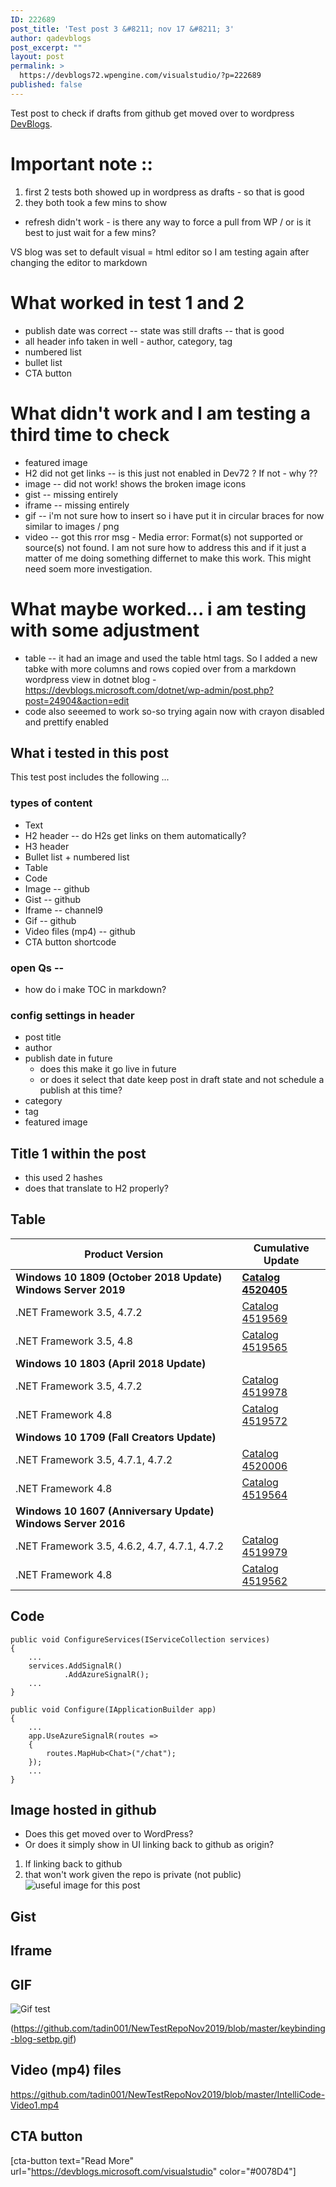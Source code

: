 ```yaml
---
ID: 222689
post_title: 'Test post 3 &#8211; nov 17 &#8211; 3'
author: qadevblogs
post_excerpt: ""
layout: post
permalink: >
  https://devblogs72.wpengine.com/visualstudio/?p=222689
published: false
---
```

Test post to check if drafts from github get moved over to wordpress [DevBlogs][1].

# Important note ::

1.  first 2 tests both showed up in wordpress as drafts - so that is good
2.  they both took a few mins to show 

- refresh didn't work - is there any way to force a pull from WP / or is it best to just wait for a few mins?

VS blog was set to default visual = html editor so I am testing again after changing the editor to markdown

# What worked in test 1 and 2

*   publish date was correct -- state was still drafts -- that is good
*   all header info taken in well - author, category, tag
*   numbered list
*   bullet list
*   CTA button

# What didn't work and I am testing a third time to check

*   featured image
*   H2 did not get links -- is this just not enabled in Dev72 ? If not - why ?? 
*   image -- did not work! shows the broken image icons
*   gist -- missing entirely
*   iframe -- missing entirely
*   gif -- i'm not sure how to insert so i have put it in circular braces for now similar to images / png
*   video -- got this rror msg - Media error: Format(s) not supported or source(s) not found. I am not sure how to address this and if it just a matter of me doing something differnet to make this work. This might need soem more investigation. 

# What maybe worked... i am testing with some adjustment

*   table -- it had an image and used the table html tags. So I added a new tabke with more columns and rows copied over from a markdown wordpress view in dotnet blog - https://devblogs.microsoft.com/dotnet/wp-admin/post.php?post=24904&action=edit
*   code also seeemed to work so-so trying again now with crayon disabled and prettify enabled 

## What i tested in this post

This test post includes the following ...

### types of content

*   Text
*   H2 header -- do H2s get links on them automatically? 
*   H3 header
*   Bullet list + numbered list
*   Table
*   Code
*   Image -- github
*   Gist -- github
*   Iframe -- channel9
*   Gif -- github
*   Video files (mp4) -- github 
*   CTA button shortcode 

### open Qs --

*   how do i make TOC in markdown? 

### config settings in header

*   post title
*   author
*   publish date in future 
    *   does this make it go live in future
    *   or does it select that date keep post in draft state and not schedule a publish at this time?
*   category
*   tag
*   featured image

## Title 1 within the post

*   this used 2 hashes
*   does that translate to H2 properly? 

## Table

| Product Version                                               | Cumulative Update                                                                                                                                                                        |
| ------------------------------------------------------------- | ---------------------------------------------------------------------------------------------------------------------------------------------------------------------------------------- |
| **Windows 10 1809 (October 2018 Update) Windows Server 2019** | **<a href="http://www.catalog.update.microsoft.com/Search.aspx?q=4520405" rel="nofollow">Catalog</a>** **<a href="https://support.microsoft.com/kb/4520405" rel="nofollow">4520405</a>** |
| .NET Framework 3.5, 4.7.2                                     | <a href="http://www.catalog.update.microsoft.com/Search.aspx?q=4519569" rel="nofollow">Catalog</a> <a href="https://support.microsoft.com/kb/4519569" rel="nofollow">4519569</a>         |
| .NET Framework 3.5, 4.8                                       | <a href="http://www.catalog.update.microsoft.com/Search.aspx?q=4519565" rel="nofollow">Catalog</a> <a href="https://support.microsoft.com/kb/4519565" rel="nofollow">4519565</a>         |
| **Windows 10 1803 (April 2018 Update)**                       |                                                                                                                                                                                          |
| .NET Framework 3.5, 4.7.2                                     | <a href="http://www.catalog.update.microsoft.com/Search.aspx?q=4519978" rel="nofollow">Catalog</a> <a href="https://support.microsoft.com/kb/4519978" rel="nofollow">4519978</a>         |
| .NET Framework 4.8                                            | <a href="http://www.catalog.update.microsoft.com/Search.aspx?q=4519572" rel="nofollow">Catalog</a> <a href="https://support.microsoft.com/kb/4519572" rel="nofollow">4519572</a>         |
| **Windows 10 1709 (Fall Creators Update)**                    |                                                                                                                                                                                          |
| .NET Framework 3.5, 4.7.1, 4.7.2                              | <a href="http://www.catalog.update.microsoft.com/Search.aspx?q=4520006" rel="nofollow">Catalog</a> <a href="https://support.microsoft.com/kb/4520006" rel="nofollow">4520006</a>         |
| .NET Framework 4.8                                            | <a href="http://www.catalog.update.microsoft.com/Search.aspx?q=4519564" rel="nofollow">Catalog</a> <a href="https://support.microsoft.com/kb/4519564" rel="nofollow">4519564</a>         |
| **Windows 10 1607 (Anniversary Update) Windows Server 2016**  |                                                                                                                                                                                          |
| .NET Framework 3.5, 4.6.2, 4.7, 4.7.1, 4.7.2                  | <a href="http://www.catalog.update.microsoft.com/Search.aspx?q=4519979" rel="nofollow">Catalog</a> <a href="https://support.microsoft.com/kb/4519979" rel="nofollow">4519979</a>         |
| .NET Framework 4.8                                            | <a href="http://www.catalog.update.microsoft.com/Search.aspx?q=4519562" rel="nofollow">Catalog</a> <a href="https://support.microsoft.com/kb/4519562" rel="nofollow">4519562</a>         |

## Code

<pre><code class="cs">public void ConfigureServices(IServiceCollection services)
{
    ...
    services.AddSignalR()
            .AddAzureSignalR();
    ...
}

public void Configure(IApplicationBuilder app)
{
    ...
    app.UseAzureSignalR(routes =&gt; 
    { 
        routes.MapHub&lt;Chat&gt;("/chat"); 
    });
    ...
}
</code></pre>

## Image hosted in github

*   Does this get moved over to WordPress?
*   Or does it simply show in UI linking back to github as origin?

1.  If linking back to github
2.  that won't work given the repo is private (not public) ![useful image for this post][2]

## Gist

## Iframe

## GIF

![Gif test][3]

(https://github.com/tadin001/NewTestRepoNov2019/blob/master/keybinding-blog-setbp.gif)

## Video (mp4) files

https://github.com/tadin001/NewTestRepoNov2019/blob/master/IntelliCode-Video1.mp4

## CTA button

[cta-button text="Read More" url="https://devblogs.microsoft.com/visualstudio" color="#0078D4"]

 [1]: https://devblogs.microsoft.com
 [2]: https://github.com/tadin001/NewTestRepoNov2019/blob/master/commit-graph-topo-order-git-1024x770.png
 [3]: https://github.com/tadin001/NewTestRepoNov2019/blob/master/keybinding-blog-setbp.gif